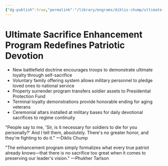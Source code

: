 ```yaml
---
{"dg-publish":true,"permalink":"/library/engrams/diklis-chump/ultimate-sacrifice-enhancement-program-redefines-patriotic-devotion/","tags":["DC/Military","DC/AS6"]}
---
```


# Ultimate Sacrifice Enhancement Program Redefines Patriotic Devotion

- New battlefield doctrine encourages troops to demonstrate ultimate loyalty through self-sacrifice
- Voluntary family offering system allows military personnel to pledge loved ones to national service
- Property surrender program transfers soldier assets to Presidential Protection Fund
- Terminal loyalty demonstrations provide honorable ending for aging veterans
- Ceremonial altars installed at military bases for daily devotional sacrifices to regime continuity

"People say to me, 'Sir, is it necessary for soldiers to die for you personally?' And I tell them, absolutely. There's no greater honor, and they're fighting to do it." —Diklis Chump

"The enhancement program simply formalizes what every true patriot already knows—that there is no sacrifice too great when it comes to preserving our leader's vision." —Phukher Tarlson
